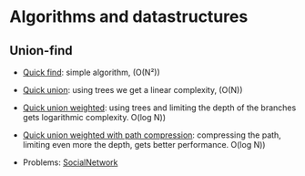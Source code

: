
# Algorithms and datastructures

## Union-find

- [Quick find](quick_find.go): simple algorithm, (O(N²))
- [Quick union](quick_union.go): using trees we get a linear complexity, (O(N))
- [Quick union weighted](quick_union_weighted.go): using trees and limiting the depth of the branches gets logarithmic complexity. O(log N))
- [Quick union weighted with path compression](quick_union_weighted_compression.go): compressing the path, limiting even more the depth, gets better performance. O(log N))

- Problems: [SocialNetwork](qfsocial_network.go)
